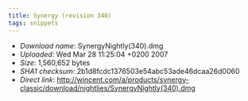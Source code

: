 ```yaml
---
title: Synergy (revision 340)
tags: snippets
---
```


-   _Download name_: SynergyNightly(340).dmg
-   _Uploaded_: Wed Mar 28 11:25:04 +0200 2007
-   _Size_: 1,560,652 bytes
-   _SHA1 checksum_: 2b1d8fcdc1376503e54abc53ade46dcaa26d0060
-   _Direct link_: <http://wincent.com/a/products/synergy-classic/download/nightlies/SynergyNightly(340).dmg>
